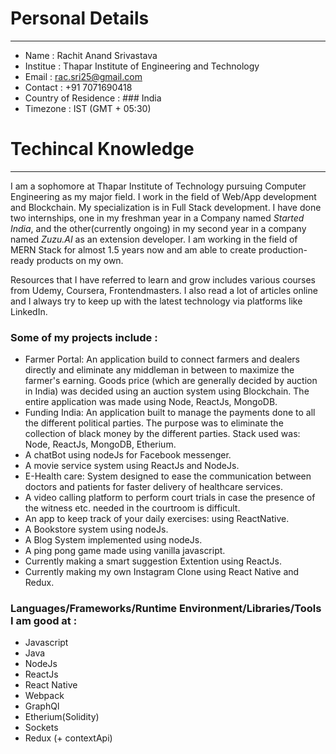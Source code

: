 # Personal Details
***
* Name :  Rachit Anand Srivastava 
* Institue : Thapar Institute of Engineering and Technology
* Email : rac.sri25@gmail.com
* Contact : +91 7071690418
* Country of Residence : ### India
* Timezone : IST (GMT + 05:30)

# Techincal Knowledge
***
I am a sophomore at Thapar Institute of Technology pursuing Computer Engineering as my major field. I work in the field of Web/App development and Blockchain. My specialization is in Full Stack development. I have done two internships, one in my freshman year in a Company named _Started India_, and the other(currently ongoing) in my second year in a company named _Zuzu.AI_ as an extension developer. I am working in the field of MERN Stack for almost 1.5 years now and am able to create production-ready products on my own.

Resources that I have referred to learn and grow includes various courses from Udemy, Coursera, Frontendmasters. I also read a lot of articles online and I always try to keep up with the latest technology via platforms like LinkedIn.

### Some of my projects include : 
* Farmer Portal: An application build to connect farmers and dealers directly and eliminate any middleman in between to maximize the farmer's earning. Goods price (which are generally decided by auction in India) was decided using an auction system using Blockchain. The entire application was made using Node, ReactJs, MongoDB.
* Funding India:  An application built to manage the payments done to all the different political parties. The purpose was to eliminate the collection of black money by the different parties. Stack used was: Node, ReactJs, MongoDB, Etherium.
* A chatBot using nodeJs for Facebook messenger.
* A movie service system using ReactJs and NodeJs.
* E-Health care: System designed to ease the communication between doctors and patients for faster delivery of healthcare services.
* A video calling platform to perform court trials in case the presence of the witness etc. needed in the courtroom is difficult.
* An app to keep track of your daily exercises: using ReactNative.
* A Bookstore system using nodeJs.
* A Blog System implemented using nodeJs.
* A ping pong game made using vanilla javascript.
* Currently making a smart suggestion Extention using ReactJs.
* Currently making my own Instagram Clone using React Native and Redux.

### Languages/Frameworks/Runtime Environment/Libraries/Tools I am good at : 
  * Javascript 
  * Java 
  * NodeJs 
  * ReactJs 
  * React Native 
  * Webpack 
  * GraphQl 
  * Etherium(Solidity) 
  * Sockets 
  * Redux (+ contextApi)
